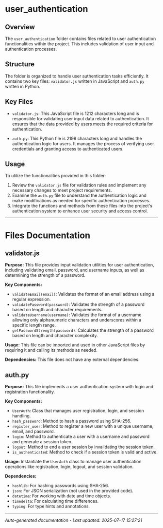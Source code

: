 # user_authentication

## Overview
The `user_authentication` folder contains files related to user authentication functionalities within the project. This includes validation of user input and authentication processes.

## Structure
The folder is organized to handle user authentication tasks efficiently. It contains two key files: `validator.js` written in JavaScript and `auth.py` written in Python.

## Key Files
- `validator.js`: This JavaScript file is 1212 characters long and is responsible for validating user input data related to authentication. It ensures that the data provided by users meets the required criteria for authentication.
  
- `auth.py`: This Python file is 2198 characters long and handles the authentication logic for users. It manages the process of verifying user credentials and granting access to authenticated users.

## Usage
To utilize the functionalities provided in this folder:
1. Review the `validator.js` file for validation rules and implement any necessary changes to meet project requirements.
2. Examine the `auth.py` file to understand the authentication logic and make modifications as needed for specific authentication processes.
3. Integrate the functions and methods from these files into the project's authentication system to enhance user security and access control.

---

# Files Documentation

## validator.js

**Purpose:** This file provides input validation utilities for user authentication, including validating email, password, and username inputs, as well as determining the strength of a password.

**Key Components:**
- `validateEmail(email)`: Validates the format of an email address using a regular expression.
- `validatePassword(password)`: Validates the strength of a password based on length and character requirements.
- `validateUsername(username)`: Validates the format of a username allowing only alphanumeric characters and underscores within a specific length range.
- `getPasswordStrength(password)`: Calculates the strength of a password based on length and character complexity.

**Usage:** This file can be imported and used in other JavaScript files by requiring it and calling its methods as needed.

**Dependencies:** This file does not have any external dependencies.

## auth.py

**Purpose:** This file implements a user authentication system with login and registration functionality.

**Key Components:**
- `UserAuth`: Class that manages user registration, login, and session handling.
- `hash_password`: Method to hash a password using SHA-256.
- `register_user`: Method to register a new user with a unique username, email, and password.
- `login`: Method to authenticate a user with a username and password and generate a session token.
- `logout`: Method to end a user session by invalidating the session token.
- `is_authenticated`: Method to check if a session token is valid and active.

**Usage:** Instantiate the `UserAuth` class to manage user authentication operations like registration, login, logout, and session validation.

**Dependencies:** 
- `hashlib`: For hashing passwords using SHA-256.
- `json`: For JSON serialization (not used in the provided code).
- `datetime`: For working with date and time objects.
- `timedelta`: For calculating time differences.
- `typing`: For type hints and annotations.

---
*Auto-generated documentation - Last updated: 2025-07-17 15:27:21*
